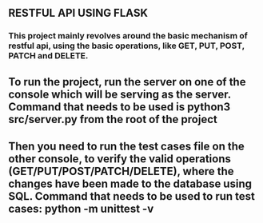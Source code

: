 ##	RESTFUL API USING FLASK

### This project mainly revolves around the basic mechanism of restful api, using the basic operations, like GET, PUT, POST, PATCH and DELETE.



## To run the project, run the server on one of the console which will be serving as the server. Command that needs to be used is python3 src/server.py from the root of the project 



## Then you need to run the test cases file on the other console, to verify the valid operations (GET/PUT/POST/PATCH/DELETE), where the changes have been made to the database using SQL. Command that needs to be used to run test cases: python -m unittest -v 

